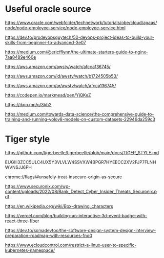 # Useful oracle source

https://www.oracle.com/webfolder/technetwork/tutorials/obe/cloud/apaas/node/node-employee-service/node-employee-service.html

https://dev.to/prodevopsguytech/50-devops-project-ideas-to-build-your-skills-from-beginner-to-advanced-3e07

https://medium.com/@ericfflynn/the-ultimate-starters-guide-to-nginx-7aa8489e460e

https://aws.amazon.com/awstv/watch/afcca136745/

https://aws.amazon.com/id/awstv/watch/b1724505b53/

https://aws.amazon.com/ar/awstv/watch/afcca136745/

https://codepen.io/markmead/pen/YjQKeZ

https://ikon.mn/n/3bh2

https://medium.com/towards-data-science/the-comprehensive-guide-to-training-and-running-yolov8-models-on-custom-datasets-22946da259c3

# Tiger style
https://github.com/tigerbeetle/tigerbeetle/blob/main/docs/TIGER_STYLE.md


EUGIII3ZCC5ULC4UX5Y3VLVLW4SSVXW4BPGR7HYEECC2XV2FJP7FLNHWVNSJJ6PH

chrome://flags/#unsafely-treat-insecure-origin-as-secure

https://www.securonix.com/wp-content/uploads/2022/08/Bank_Detect_Cyber_Insider_Threats_Securonix.pdf 

https://en.wikipedia.org/wiki/Box-drawing_characters

https://vercel.com/blog/building-an-interactive-3d-event-badge-with-react-three-fiber

https://dev.to/somadevtoo/the-software-design-system-design-interview-preparation-roadmap-with-resources-1no0

https://www.ecloudcontrol.com/restrict-a-linux-user-to-specific-kubernetes-namespace/
